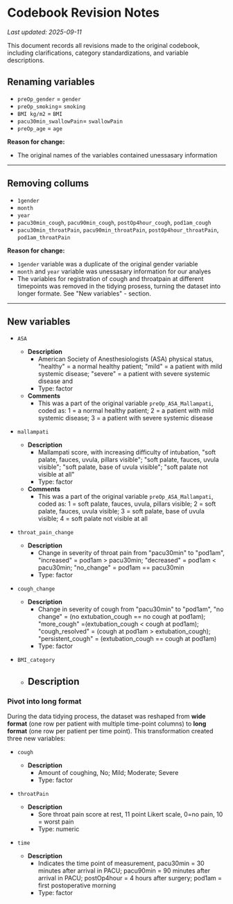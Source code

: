 # Codebook Revision Notes  

_Last updated: 2025-09-11_  
  
This document records all revisions made to the original codebook, including clarifications, category standardizations, and variable descriptions.

## Renaming variables  
* `preOp_gender` = `gender`  
* `preOp_smoking`= `smoking`  
* `BMI kg/m2` = `BMI`  
* `pacu30min_swallowPain`= `swallowPain`  
* `preOp_age` = `age`  
    
**Reason for change:**  
- The original names of the variables contained unessasary information 

---

## Removing collums  
* `1gender` 
* `month`
* `year`
* `pacu30min_cough`, `pacu90min_cough`, `postOp4hour_cough`, `pod1am_cough`
* `pacu30min_throatPain`, `pacu90min_throatPain`, `postOp4hour_throatPain`, `pod1am_throatPain`

  
**Reason for change:**    
- `1gender` variable was a duplicate of the original gender variable
- `month` and `year` variable was unessasary information for our analyes
-  The variables for registration of cough and throatpain at different timepoints was removed in the tidying prosess, turning the dataset into longer formate. See "New variables" - section.     

---

## New variables   
* `ASA`
  + **Description**  
    - American Society of Anesthesiologists (ASA) physical status, "healthy" = a normal healthy patient; "mild" = a patient with mild systemic disease; "severe" = a patient with severe systemic disease and
    - Type: factor
  + **Comments**
    - This was a part of the original variable `preOp_ASA_Mallampati`, coded as: 1 = a normal healthy patient; 2 = a patient with mild systemic disease; 3 = a patient with severe systemic disease
      
* `mallampati`
  + **Description**    
    - Mallampati score, with increasing difficulty of intubation, "soft palate, fauces, uvula, pillars visible"; "soft palate, fauces, uvula visible"; "soft palate, base of uvula visible"; "soft palate not visible at all"  
    - Type: factor   
  + **Comments**
    - This was a part of the original variable `preOp_ASA_Mallampati`, coded as: 1 = soft palate, fauces, uvula, pillars visible; 2 = soft palate, fauces, uvula visible; 3 = soft palate, base of uvula visible; 4 = soft palate not visible at all
  
* `throat_pain_change`
  + **Description**    
    - Change in severity of throat pain from "pacu30min" to "pod1am", "increased" = pod1am > pacu30min; "decreased" = pod1am < pacu30min; "no_change" =  pod1am == pacu30min
    - Type: factor   
  
 * `cough_change`  
   + **Description**        
     - Change in severity of cough from "pacu30min" to "pod1am", "no change" = (no extubation_cough  == no cough at pod1am); "more_cough" =(extubation_cough < cough at pod1am);  "cough_resolved" = (cough at pod1am > extubation_cough); "persistent_cough" = (extubation_cough  == cough at pod1am)  
     - Type: factor  

* `BMI_category`
   + **Description**
       - 

### Pivot into long format
During the data tidying process, the dataset was reshaped from **wide format** (one row per patient with multiple time-point columns) to **long format** (one row per patient per time point). This transformation created three new variables:     

* `cough`
  + **Description**    
    - Amount of coughing, No; Mild; Moderate; Severe  
    - Type: factor
      
* `throatPain`
  + **Description**      
    - Sore throat pain score at rest, 11 point Likert scale, 0=no pain, 10 = worst pain   
    - Type: numeric  
  
* `time`  
  + **Description**      
    - Indicates the time point of measurement, pacu30min = 30 minutes after arrival in PACU; pacu90min = 90 minutes after arrival in PACU; postOp4hour = 4 hours after surgery; pod1am = first postoperative morning  
    - Type: factor  
  
